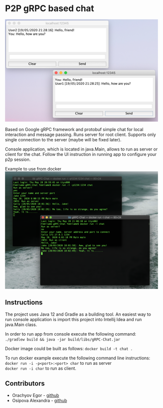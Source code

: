 # P2P gRPC based chat

![Image example](https://github.com/EgorOrachyov/gRPC-Chat/blob/master/pictures/ui.png)

Based on Google gRPC framework and protobuf simple chat for local
interaction and message passing. Runs server for root client. 
Supports only single connection to the server (maybe will be fixed later).

Console application, which is located in java.Main, allows to run as server or client for the chat.
Follow the UI instruction in running app to configure your p2p session. 

Example to use from docker
![Docker example](https://github.com/EgorOrachyov/gRPC-Chat/blob/master/pictures/docker.png)

## Instructions

The project uses Java 12 and Gradle as a building tool. An easiest way to run console 
application is import this project into Intellij Idea and run java.Main class.

In order to run app from console execute the following command:  
`./gradlew build && java -jar build/libs/gRPC-Chat.jar`

Docker image could be built as follows: `docker build -t chat .`

To run docker example execute the following command line instructions:  
`docker run -i -p<port>:<port> char` to run as server  
`docker run -i char` to run as client.

## Contributors

* Orachyov Egor - [github](https://github.com/EgorOrachyov)
* Osipova Alexandra - [github](https://github.com/FemiLame)
